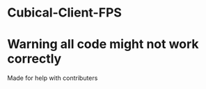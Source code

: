 # Cubical-Client-FPS

# Warning all code might not work correctly 

Made for help with contributers
